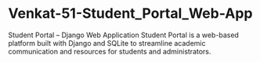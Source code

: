 # Venkat-51-Student_Portal_Web-App
Student Portal – Django Web Application Student Portal is a web-based platform built with Django and SQLite to streamline academic communication and resources for students and administrators.
